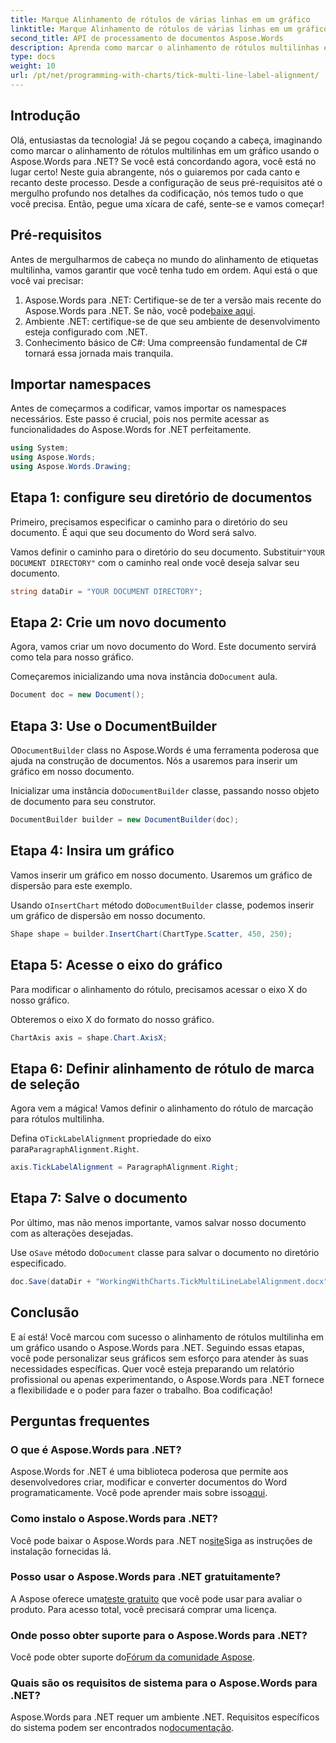 ```yaml
---
title: Marque Alinhamento de rótulos de várias linhas em um gráfico
linktitle: Marque Alinhamento de rótulos de várias linhas em um gráfico
second_title: API de processamento de documentos Aspose.Words
description: Aprenda como marcar o alinhamento de rótulos multilinhas em um gráfico usando o Aspose.Words para .NET com nosso guia detalhado passo a passo. Perfeito para desenvolvedores de todos os níveis.
type: docs
weight: 10
url: /pt/net/programming-with-charts/tick-multi-line-label-alignment/
---
```

## Introdução

Olá, entusiastas da tecnologia! Já se pegou coçando a cabeça, imaginando como marcar o alinhamento de rótulos multilinhas em um gráfico usando o Aspose.Words para .NET? Se você está concordando agora, você está no lugar certo! Neste guia abrangente, nós o guiaremos por cada canto e recanto deste processo. Desde a configuração de seus pré-requisitos até o mergulho profundo nos detalhes da codificação, nós temos tudo o que você precisa. Então, pegue uma xícara de café, sente-se e vamos começar!

## Pré-requisitos

Antes de mergulharmos de cabeça no mundo do alinhamento de etiquetas multilinha, vamos garantir que você tenha tudo em ordem. Aqui está o que você vai precisar:

1.  Aspose.Words para .NET: Certifique-se de ter a versão mais recente do Aspose.Words para .NET. Se não, você pode[baixe aqui](https://releases.aspose.com/words/net/).
2. Ambiente .NET: certifique-se de que seu ambiente de desenvolvimento esteja configurado com .NET.
3. Conhecimento básico de C#: Uma compreensão fundamental de C# tornará essa jornada mais tranquila.

## Importar namespaces

Antes de começarmos a codificar, vamos importar os namespaces necessários. Este passo é crucial, pois nos permite acessar as funcionalidades do Aspose.Words for .NET perfeitamente.

```csharp
using System;
using Aspose.Words;
using Aspose.Words.Drawing;
```

## Etapa 1: configure seu diretório de documentos

Primeiro, precisamos especificar o caminho para o diretório do seu documento. É aqui que seu documento do Word será salvo.


 Vamos definir o caminho para o diretório do seu documento. Substituir`"YOUR DOCUMENT DIRECTORY"` com o caminho real onde você deseja salvar seu documento.

```csharp
string dataDir = "YOUR DOCUMENT DIRECTORY";
```

## Etapa 2: Crie um novo documento

Agora, vamos criar um novo documento do Word. Este documento servirá como tela para nosso gráfico.

 Começaremos inicializando uma nova instância do`Document` aula.

```csharp
Document doc = new Document();
```

## Etapa 3: Use o DocumentBuilder

O`DocumentBuilder` class no Aspose.Words é uma ferramenta poderosa que ajuda na construção de documentos. Nós a usaremos para inserir um gráfico em nosso documento.

 Inicializar uma instância do`DocumentBuilder` classe, passando nosso objeto de documento para seu construtor.

```csharp
DocumentBuilder builder = new DocumentBuilder(doc);
```

## Etapa 4: Insira um gráfico

Vamos inserir um gráfico em nosso documento. Usaremos um gráfico de dispersão para este exemplo.

 Usando o`InsertChart` método do`DocumentBuilder` classe, podemos inserir um gráfico de dispersão em nosso documento.

```csharp
Shape shape = builder.InsertChart(ChartType.Scatter, 450, 250);
```

## Etapa 5: Acesse o eixo do gráfico

Para modificar o alinhamento do rótulo, precisamos acessar o eixo X do nosso gráfico.

Obteremos o eixo X do formato do nosso gráfico.

```csharp
ChartAxis axis = shape.Chart.AxisX;
```

## Etapa 6: Definir alinhamento de rótulo de marca de seleção

Agora vem a mágica! Vamos definir o alinhamento do rótulo de marcação para rótulos multilinha.

 Defina o`TickLabelAlignment` propriedade do eixo para`ParagraphAlignment.Right`.

```csharp
axis.TickLabelAlignment = ParagraphAlignment.Right;
```

## Etapa 7: Salve o documento

Por último, mas não menos importante, vamos salvar nosso documento com as alterações desejadas.

 Use o`Save` método do`Document` classe para salvar o documento no diretório especificado.

```csharp
doc.Save(dataDir + "WorkingWithCharts.TickMultiLineLabelAlignment.docx");
```

## Conclusão

E aí está! Você marcou com sucesso o alinhamento de rótulos multilinha em um gráfico usando o Aspose.Words para .NET. Seguindo essas etapas, você pode personalizar seus gráficos sem esforço para atender às suas necessidades específicas. Quer você esteja preparando um relatório profissional ou apenas experimentando, o Aspose.Words para .NET fornece a flexibilidade e o poder para fazer o trabalho. Boa codificação!

## Perguntas frequentes

### O que é Aspose.Words para .NET?

 Aspose.Words for .NET é uma biblioteca poderosa que permite aos desenvolvedores criar, modificar e converter documentos do Word programaticamente. Você pode aprender mais sobre isso[aqui](https://reference.aspose.com/words/net/).

### Como instalo o Aspose.Words para .NET?

 Você pode baixar o Aspose.Words para .NET no[site](https://releases.aspose.com/words/net/)Siga as instruções de instalação fornecidas lá.

### Posso usar o Aspose.Words para .NET gratuitamente?

 A Aspose oferece uma[teste gratuito](https://releases.aspose.com/) que você pode usar para avaliar o produto. Para acesso total, você precisará comprar uma licença.

### Onde posso obter suporte para o Aspose.Words para .NET?

 Você pode obter suporte do[Fórum da comunidade Aspose](https://forum.aspose.com/c/words/8).

### Quais são os requisitos de sistema para o Aspose.Words para .NET?

 Aspose.Words para .NET requer um ambiente .NET. Requisitos específicos do sistema podem ser encontrados no[documentação](https://reference.aspose.com/words/net/).